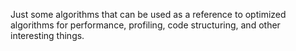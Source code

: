 Just some algorithms that can be used as a reference to optimized algorithms for performance, profiling, code structuring, and other interesting things.
